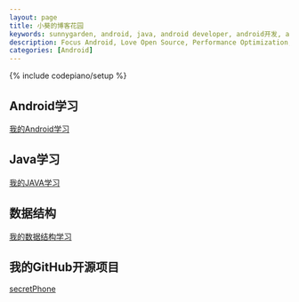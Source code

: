 ```yaml
---
layout: page
title: 小葵的博客花园
keywords: sunnygarden, android, java, android developer, android开发, android技术分享, performance
description: Focus Android, Love Open Source, Performance Optimization, Coding now
categories: [Android]
---
```

{% include codepiano/setup %}

## Android学习

[我的Android学习](http://sunnygarden.top/other/2016/01/21/get-started-android-1/)

## Java学习

[我的JAVA学习](http://sunnygarden.top/other/2016/02/11/get-started-java-1/)

## 数据结构

[我的数据结构学习](http://sunnygarden.top/other/2016/01/21/get-started-base-subject/)

## 我的GitHub开源项目

[secretPhone](https://github.com/sunnygarden/secretPhone)

<br />

<div id="comment-hook">
<!-- 多说评论框 start -->
	<div class="ds-thread" data-thread-key="88888" data-title="{{ page.title }}" data-url="http://sunnygarden.top{{ page.url }}"></div>
<!-- 多说评论框 end -->
<!-- 多说公共JS代码 start (一个网页只需插入一次) -->
<script type="text/javascript">
var duoshuoQuery = {short_name:"sunnygarden"};
	(function() {
		var ds = document.createElement('script');
		ds.type = 'text/javascript';ds.async = true;
		ds.src = (document.location.protocol == 'https:' ? 'https:' : 'http:') + '//static.duoshuo.com/embed.js';
		ds.charset = 'UTF-8';
		(document.getElementsByTagName('head')[0] 
		 || document.getElementsByTagName('body')[0]).appendChild(ds);
	})();
	</script>
<!-- 多说公共JS代码 end -->
</div>

